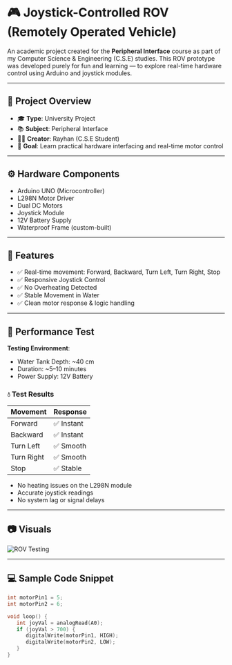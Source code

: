 # 🎮 Joystick-Controlled ROV (Remotely Operated Vehicle)

An academic project created for the **Peripheral Interface** course as part of my Computer Science & Engineering (C.S.E) studies. This ROV prototype was developed purely for fun and learning — to explore real-time hardware control using Arduino and joystick modules.

---

## 🧠 Project Overview

- 🎓 **Type**: University Project  
- 📚 **Subject**: Peripheral Interface  
- 👨‍💻 **Creator**: Rayhan (C.S.E Student)  
- 🔧 **Goal**: Learn practical hardware interfacing and real-time motor control

---

## ⚙️ Hardware Components

- Arduino UNO (Microcontroller)
- L298N Motor Driver
- Dual DC Motors
- Joystick Module
- 12V Battery Supply
- Waterproof Frame (custom-built)

---

## 🎯 Features

- ✅ Real-time movement: Forward, Backward, Turn Left, Turn Right, Stop
- ✅ Responsive Joystick Control
- ✅ No Overheating Detected
- ✅ Stable Movement in Water
- ✅ Clean motor response & logic handling

---

## 🧪 Performance Test

**Testing Environment**:  
- Water Tank Depth: ~40 cm  
- Duration: ~5–10 minutes  
- Power Supply: 12V Battery  

### 💧 Test Results

| Movement     | Response   |
|--------------|------------|
| Forward      | ✅ Instant |
| Backward     | ✅ Instant |
| Turn Left    | ✅ Smooth  |
| Turn Right   | ✅ Smooth  |
| Stop         | ✅ Stable  |

- No heating issues on the L298N module  
- Accurate joystick readings  
- No system lag or signal delays

---

## 📷 Visuals

![ROV Testing](images/rov_water_test.jpg) <!-- Replace with actual image filename -->

---

## 💻 Sample Code Snippet

```cpp
int motorPin1 = 5;
int motorPin2 = 6;

void loop() {
   int joyVal = analogRead(A0);
   if (joyVal > 700) {
      digitalWrite(motorPin1, HIGH);
      digitalWrite(motorPin2, LOW);
   }
}
